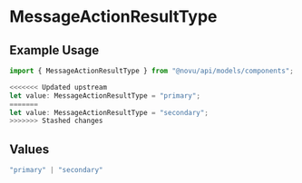# MessageActionResultType

## Example Usage

```typescript
import { MessageActionResultType } from "@novu/api/models/components";

<<<<<<< Updated upstream
let value: MessageActionResultType = "primary";
=======
let value: MessageActionResultType = "secondary";
>>>>>>> Stashed changes
```

## Values

```typescript
"primary" | "secondary"
```